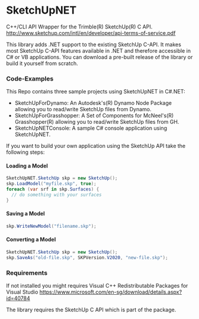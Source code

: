 # SketchUpNET

C++/CLI API Wrapper for the Trimble(R) SketchUp(R) C API.
http://www.sketchup.com/intl/en/developer/api-terms-of-service.pdf

This library adds .NET support to the existing SketchUp C-API. It makes most SketchUp C-API features available in .NET and therefore accessible in C# or VB applications. You can download a pre-built release of the library or build it yourself from scratch.

### Code-Examples

This Repo contains three sample projects using SketchUpNET in C#.NET:

- SketchUpForDynamo: An Autodesk's(R) Dynamo Node Package allowing you to read/write SketchUp files from Dynamo. 
- SketchUpForGrasshopper: A Set of Components for McNeel's(R) Grasshopper(R) allowing you to read/write SketchUp files from GH.
- SketchUpNETConsole: A sample C# console application using SketchUpNET.

If you want to build your own application using the SketchUp API take the following steps:

#### Loading a Model

```csharp
SketchUpNET.SketchUp skp = new SketchUp();
skp.LoadModel("myfile.skp", true);
foreach (var srf in skp.Surfaces) {
  // do something with your surfaces
}
```

#### Saving a Model

```csharp
skp.WriteNewModel("filename.skp");
```

#### Converting a Model

```csharp
SketchUpNET.SketchUp skp = new SketchUp();
skp.SaveAs("old-file.skp", SKPVersion.V2020, "new-file.skp");
```



### Requirements

If not installed you might requires Visual C++ Redistributable Packages for Visual Studio 
https://www.microsoft.com/en-sg/download/details.aspx?id=40784

The library requires the SketchUp C API which is part of the package.

